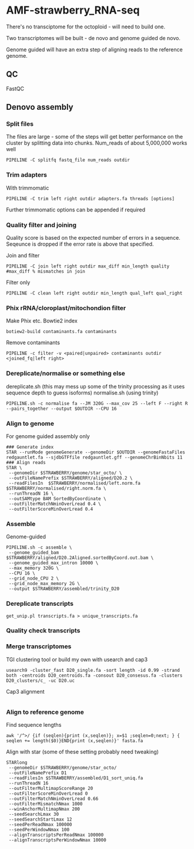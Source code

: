 # AMF-strawberry_RNA-seq

There's no transciptome for the octoploid - will need to build one.

Two transcriptomes will be built - de novo and genome guided de novo. 

Genome guided will have an extra step of aligning reads to the reference genome.

## QC
FastQC
## Denovo assembly

### Split files
The files are large - some of the steps will get better performance on the cluster by splitting data into chunks.
 Num_reads of about 5,000,000 works well
```shell
PIPELINE -C splitfq fastq_file num_reads outdir 
```
### Trim adapters 
With trimmomatic
```shell
PIPELINE -C trim left right outdir adapters.fa threads [options]
```
Further trimmomatic options can be appended if required

### Quality filter and joining
Quality score is based on the expected number of errors in a sequence. Seqeunce is dropped if the error rate is above that specified.

Join and filter
```shell
PIPELINE -C join left right outdir max_diff min_length quality #max_diff % mismatches in join
```
Filter only
```shell
PIPELINE -C clean left right outdir min_length qual_left qual_right
```
### Phix rRNA/cloroplast/mitochondion filter
Make Phix etc. Bowtie2 index
```
botiew2-build contaminants.fa contaminants
```
Remove contaminants
```
PIPELINE -c filter -v <paired|unpaired> contaminants outdir <joined_fq|left right>
```

### Dereplicate/normalise or something else
dereplicate.sh (this may mess up some of the trinity processing as it uses sequence depth to guess isoforms)
normalise.sh (using trinity)
```
PIPELINE.sh -c normalise fa --JM 320G --max_cov 25 --left F --right R --pairs_together --output $OUTDIR --CPU 16 
```

### Align to genome
For genome guided assembly only 
```
### Generate index
STAR --runMode genomeGenerate --genomeDir $OUTDIR --genomeFastaFiles redgauntlet.fa --sjdbGTFfile redgauntlet.gff --genomeChrBinNbits 11
### Align reads
STAR \
 --genomeDir $STRAWBERRY/genome/star_octo/ \
 --outFileNamePrefix $STRAWBERRY/aligned/D20.2 \
 --readFilesIn  $STRAWBERRY/normalised/left.norm.fa $STRAWBERRY/normalised/right.norm.fa \
 --runThreadN 16 \
 --outSAMtype BAM SortedByCoordinate \
 --outFilterMatchNminOverLread 0.4 \
 --outFilterScoreMinOverLread 0.4
```

### Assemble
Genome-guided
```
PIPELINE.sh -c assemble \
 --genome_guided_bam $STRAWBERRY/aligned/D20.2Aligned.sortedByCoord.out.bam \
 --genome_guided_max_intron 10000 \
 --max_memory 320G \
 --CPU 16 \
 --grid_node_CPU 2 \
 --grid_node_max_memory 2G \
 --output $STRAWBERRY/assembled/trinity_D20
```

### Dereplicate transcripts
```
get_unip.pl transcripts.fa > unique_transcripts.fa
```
### Quality check transcripts


### Merge transcriptomes 
TGI clustering tool or build my own with usearch and cap3

```
usearch9 -cluster_fast D20_single.fa -sort length -id 0.99 -strand both -centroids D20_centroids.fa -consout D20_consesus.fa -clusters D20_clusters/c_ -uc D20.uc
```
Cap3 alignment
```
```


### Align to reference genome

Find sequence lengths
```
awk '/^>/ {if (seqlen){print (x,seqlen)}; x=$1 ;seqlen=0;next; } { seqlen += length($0)}END{print (x,seqlen)}' fasta.fa
```

Align with star (some of these setting probably need tweaking)
```
STARlong 
 --genomeDir $STRAWBERRY/genome/star_octo/ 
 --outFileNamePrefix D1 
 --readFilesIn $STRAWBERRY/assembled/D1_sort_uniq.fa 
 --runThreadN 16 
 --outFilterMultimapScoreRange 20   
 --outFilterScoreMinOverLread 0   
 --outFilterMatchNminOverLread 0.66   
 --outFilterMismatchNmax 1000   
 --winAnchorMultimapNmax 200   
 --seedSearchLmax 30   
 --seedSearchStartLmax 12   
 --seedPerReadNmax 100000   
 --seedPerWindowNmax 100   
 --alignTranscriptsPerReadNmax 100000   
 --alignTranscriptsPerWindowNmax 10000
```
